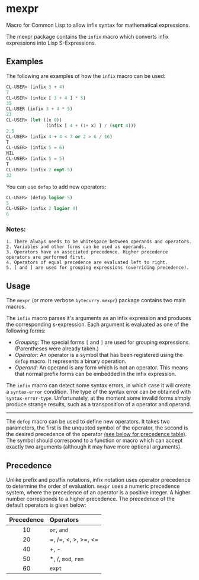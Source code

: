 mexpr
=====

Macro for Common Lisp to allow infix syntax for mathematical expressions.

The mexpr package contains the `infix` macro which converts infix expressions into Lisp S-Expressions.

Examples
--------

The following are examples of how the `infix` macro can be used:

```lisp
CL-USER> (infix 3 + 4)
7
CL-USER> (infix [ 3 + 4 ] * 5)
35
CL-USER (infix 3 + 4 * 5)
23
CL-USER> (let ((x 0))
	   		   (infix [ 4 + (1+ x) ] / (sqrt 4)))
2.5
CL-USER> (infix 4 + 4 < 7 or 2 > 6 / 16)
T
CL-USER> (infix 5 = 6)
NIL
CL-USER> (infix 5 = 5)
T
CL-USER> (infix 2 expt 5)
32
```

You can use `defop` to add new operators:

```lisp
CL-USER> (defop logior 5)
5
CL-USER> (infix 2 logior 4)
6
```

### Notes:
	1. There always needs to be whitespace between operands and operators.
	2. Variables and other forms can be used as operands.
	3. Operators have an associated precedence. Higher precedence operators are performed first.
	4. Operators of equal precedence are evaluated left to right.
	5. [ and ] are used for grouping expressions (overriding precedence).

Usage
-----

The `mexpr` (or more verbose `bytecurry.mexpr`) package contains two main macros.

The `infix` macro parses it's arguments as an infix expression and produces the corresponding s-expression. Each argument
is evaluated as one of the following forms:

  - *Grouping*: The special forms `[` and `]` are used for grouping expressions. (Parentheses were already taken.)
  - *Operator*: An operator is a symbol that has been registered using the `defop` macro. It represents a binary operation.
  - *Operand*: An operand is any form which is not an operator. This means that normal prefix forms can be embedded in the infix expression.
	
The `infix` macro can detect some syntax errors, in which case it will create a `syntax-error` condition. The type of the 
syntax error can be obtained with `syntax-error-type`. Unfortunately, at the moment some invalid forms simply produce strange results, such as a transposition of a operator and operand. 

---------------------------------------------------------------------------------

The `defop` macro can be used to define new operators. It takes two parameters, the first is the unquoted symbol of the
operator, the second is the desired precedence of the operator [(see below for precedence table)](#Precedence). The symbol
should correspond to a function or macro which can accept exactly two arguments (although it may have more optional arguments).

Precedence
----------

Unlike prefix and postfix notations, infix notation uses operator precedence to determine the order of evaluation.
`mexpr` uses a numeric precedence system, where the precedence of an operator is a positive integer. A higher number
corresponds to a higher precedence. The precedence of the default operators is given below:

| Precedence |  Operators          |
|:----------:|:--------------------|
| 10         | `or`, `and`         |
| 20         | =, /=, <, >, >=, <= |
| 40         | +, -                |
| 50         | *, /, `mod`, `rem`  |
| 60         | `expt`              |

